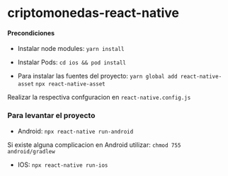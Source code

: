# criptomonedas-react-native

#### Precondiciones

- Instalar node modules: `yarn install`
- Instalar Pods: `cd ios && pod install`

- Para instalar las fuentes del proyecto:
`yarn global add react-native-asset`
`npx react-native-asset`

Realizar la respectiva confguracion en `react-native.config.js`

### Para levantar el proyecto 

- Android: `npx react-native run-android`

Si existe alguna complicacion en Android utilizar:
`chmod 755 android/gradlew `
  
- IOS: `npx react-native run-ios`

